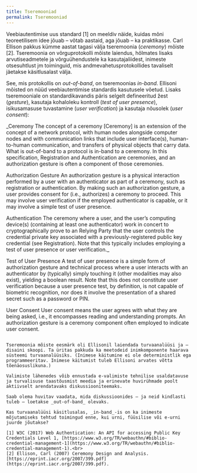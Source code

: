 ```yaml
---
title: Tseremooniad
permalink: Tseremooniad
---
```


Veebiautentimise uus standard [1] on meeldiv näide, kuidas mõni teoreetilisem idee jõuab – võtab aastaid, aga jõuab – ka praktikasse. Carl Ellison pakkus kümme aastat tagasi välja tseremoonia (_ceremony_) mõiste [2]. Tseremoonia on võrguprotokolli mõiste laiendus, hõlmates lisaks arvutiseadmetele ja võrguühendustele ka kasutajaliidest, inimeste otsesuhtlust jm toiminguid, mis andmevahetusprotokollides tavaliselt jäetakse käsitlusalast välja.

See, mis protokollis on _out-of-band_, on tseremoonias _in-band_. Ellisoni mõisted on nüüd veebiautentimise standardis kasutusele võetud. Lisaks tseremooniale on standardikavandis päris selgelt defineeritud žest (_gesture_), kasutaja kohaloleku kontroll (_test of user presence_), isikusamasuse tuvastamine (_user verification_) ja kasutaja nõusolek (_user consent_):

_Ceremony 
The concept of a ceremony [Ceremony] is an extension of the concept of a network protocol, with human nodes alongside computer nodes and with communication links that include user interface(s), human-to-human communication, and transfers of physical objects that carry data. What is out-of-band to a protocol is in-band to a ceremony. In this specification, Registration and Authentication are ceremonies, and an authorization gesture is often a component of those ceremonies.

Authorization Gesture 
An authorization gesture is a physical interaction performed by a user with an authenticator as part of a ceremony, such as registration or authentication. By making such an authorization gesture, a user provides consent for (i.e., authorizes) a ceremony to proceed. This may involve user verification if the employed authenticator is capable, or it may involve a simple test of user presence.

Authentication 
The ceremony where a user, and the user’s computing device(s) (containing at least one authenticator) work in concert to cryptographically prove to an Relying Party that the user controls the credential private key associated with a previously-registered public key credential (see Registration). Note that this typically includes employing a test of user presence or user verification._

Test of User Presence
A test of user presence is a simple form of authorization gesture and technical process where a user interacts with an authenticator by (typically) simply touching it (other modalities may also exist), yielding a boolean result. Note that this does not constitute user verification because a user presence test, by definition, is not capable of biometric recognition, nor does it involve the presentation of a shared secret such as a password or PIN.

User Consent
User consent means the user agrees with what they are being asked, i.e., it encompasses reading and understanding prompts. An authorization gesture is a ceremony component often employed to indicate user consent.
```

Tseremoonia mõiste eesmärk oli Ellisonil laiendada turvaanalüüsi ja –disaini skoopi. Ta üritas pakkuda ka meetodeid inimkomponente haarava süsteemi turvaanalüüsiks. (Inimese käitumine ei ole deterministlik ega programmeeritav. Inimese käitumist tuleb Ellisoni arvates võtta tõenäosuslikuna.)

Valimiste lähenedes võib ennustada e-valimiste tehnilise usaldatavuse ja turvalisuse taastõusmist meedia ja erinevate huvirühmade poolt aktiivselt arendatavaks diskussiooniteemaks. 

Saab olema huvitav vaadata, mida diskussioonides – ja neid kindlasti tuleb – loetakse _out-of-band_ olevaks.

Kas turvaanalüüsi käsitlusalas, _in-band_-is on ka inimeste mõjutamiseks tehtud toimingud enne, kui urni, füüsilise või e-urni juurde jõutakse?

[1] W3C (2017) Web Authentication: An API for accessing Public Key Credentials Level 1, [https://www.w3.org/TR/webauthn/#biblio-credential-management-1](https://www.w3.org/TR/webauthn/#biblio-credential-management-1).<br>
[2] Ellison, Carl (2007) Ceremony Design and Analysis. [https://eprint.iacr.org/2007/399.pdf](https://eprint.iacr.org/2007/399.pdf). 

